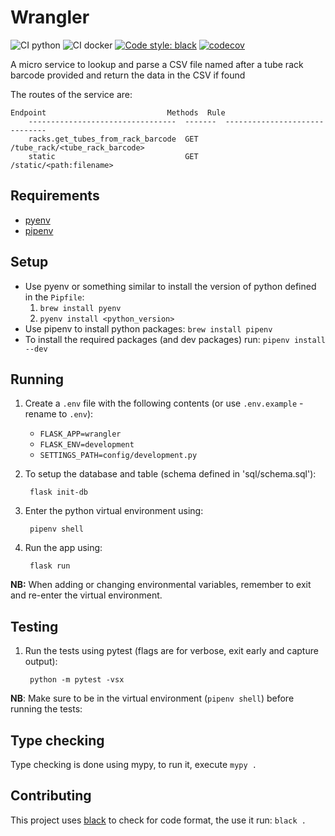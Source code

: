 # Wrangler

![CI python](https://github.com/sanger/wrangler/workflows/CI%20python/badge.svg)
![CI docker](https://github.com/sanger/wrangler/workflows/CI%20docker/badge.svg)
[![Code style: black](https://img.shields.io/badge/code%20style-black-000000.svg)](https://github.com/psf/black)
[![codecov](https://codecov.io/gh/sanger/wrangler/branch/develop/graph/badge.svg)](https://codecov.io/gh/sanger/wrangler)

A micro service to lookup and parse a CSV file named after a tube rack barcode provided and return the data in the CSV
if found

The routes of the service are:

    Endpoint                           Methods  Rule
        ---------------------------------  -------  ------------------------------
        racks.get_tubes_from_rack_barcode  GET      /tube_rack/<tube_rack_barcode>
        static                             GET      /static/<path:filename>

## Requirements

* [pyenv](https://github.com/pyenv/pyenv)
* [pipenv](https://pipenv.pypa.io/en/latest/)

## Setup

* Use pyenv or something similar to install the version of python
defined in the `Pipfile`:
  1. `brew install pyenv`
  2. `pyenv install <python_version>`
* Use pipenv to install python packages: `brew install pipenv`
* To install the required packages (and dev packages) run: `pipenv install --dev`

## Running

1. Create a `.env` file with the following contents (or use `.env.example` - rename to `.env`):
    * `FLASK_APP=wrangler`
    * `FLASK_ENV=development`
    * `SETTINGS_PATH=config/development.py`

1. To setup the database and table (schema defined in 'sql/schema.sql'):

        flask init-db

1. Enter the python virtual environment using:

        pipenv shell

1. Run the app using:

        flask run

__NB:__ When adding or changing environmental variables, remember to exit and re-enter the virtual
environment.

## Testing

1. Run the tests using pytest (flags are for verbose, exit early and capture output):

        python -m pytest -vsx

__NB__: Make sure to be in the virtual environment (`pipenv shell`) before running the tests:

## Type checking

Type checking is done using mypy, to run it, execute `mypy .`

## Contributing

This project uses [black](https://github.com/psf/black) to check for code format, the use it run:
`black .`
